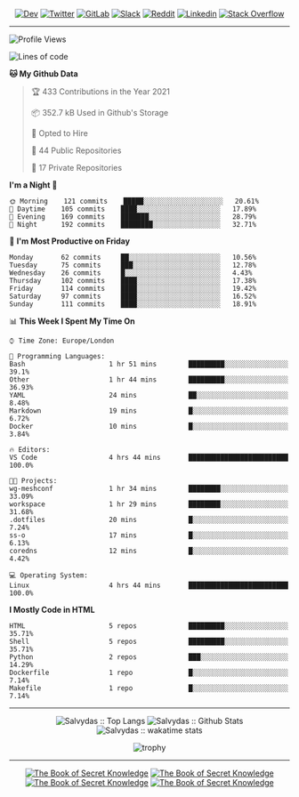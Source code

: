 <div align="center">
  
[![Dev](https://img.shields.io/badge/-DEV-222222?style=flat-square&logo=dev.to&logoColor=white&link=https://dev.to/sso/)](https://dev.to/sso/)
[![Twitter](https://img.shields.io/badge/-Twitter-222222?style=flat-square&logo=twitter&logoColor=white&link=https://twitter.com/digital_wizz/)](https://twitter.com/digital_wizz/)
[![GitLab](https://img.shields.io/badge/-GitLab-222222?style=flat-square&logo=GitLab&logoColor=white&link=https://gitlab.com/ss-o/)](https://gitlab.com/ss-o/)
[![Slack](https://img.shields.io/badge/-Slack-222222?style=flat-square&logo=Slack&logoColor=white&link=https://digital-teams.slack.com/)](https://digital-teams.slack.com/)
[![Reddit](https://img.shields.io/badge/-Reddit-222222?style=flat-square&logo=Reddit&logoColor=white&link=https://https://www.reddit.com/user/ss-o/)](https://www.reddit.com/user/ss-o/)
[![Linkedin](https://img.shields.io/badge/-LinkedIn-222222?style=flat-square&logo=Linkedin&logoColor=white&link=https://www.linkedin.com/in/digital-clouds/)](https://www.linkedin.com/in/digital-clouds/)
[![Stack Overflow](https://img.shields.io/badge/-Stack%20Overflow-222222?style=flat-square&logo=stack-overflow&logoColor=white&link=https://stackoverflow.com/users/13893752/salvydas-lukosius)](https://stackoverflow.com/users/13893752/salvydas-lukosius)

</div>

---

<!--START_SECTION:waka-->
![Profile Views](http://img.shields.io/badge/Profile%20Views-147-blue)

![Lines of code](https://img.shields.io/badge/From%20Hello%20World%20I%27ve%20Written-1.0%20million%20lines%20of%20code-blue)

**🐱 My Github Data** 

> 🏆 433 Contributions in the Year 2021
 > 
> 📦 352.7 kB Used in Github's Storage 
 > 
> 💼 Opted to Hire
 > 
> 📜 44 Public Repositories 
 > 
> 🔑 17 Private Repositories  
 > 
**I'm a Night 🦉** 

```text
🌞 Morning    121 commits    █████░░░░░░░░░░░░░░░░░░░░   20.61% 
🌆 Daytime    105 commits    ████░░░░░░░░░░░░░░░░░░░░░   17.89% 
🌃 Evening    169 commits    ███████░░░░░░░░░░░░░░░░░░   28.79% 
🌙 Night      192 commits    ████████░░░░░░░░░░░░░░░░░   32.71%

```
📅 **I'm Most Productive on Friday** 

```text
Monday       62 commits     ██░░░░░░░░░░░░░░░░░░░░░░░   10.56% 
Tuesday      75 commits     ███░░░░░░░░░░░░░░░░░░░░░░   12.78% 
Wednesday    26 commits     █░░░░░░░░░░░░░░░░░░░░░░░░   4.43% 
Thursday     102 commits    ████░░░░░░░░░░░░░░░░░░░░░   17.38% 
Friday       114 commits    ████░░░░░░░░░░░░░░░░░░░░░   19.42% 
Saturday     97 commits     ████░░░░░░░░░░░░░░░░░░░░░   16.52% 
Sunday       111 commits    ████░░░░░░░░░░░░░░░░░░░░░   18.91%

```


📊 **This Week I Spent My Time On** 

```text
⌚︎ Time Zone: Europe/London

💬 Programming Languages: 
Bash                     1 hr 51 mins        █████████░░░░░░░░░░░░░░░░   39.1% 
Other                    1 hr 44 mins        █████████░░░░░░░░░░░░░░░░   36.93% 
YAML                     24 mins             ██░░░░░░░░░░░░░░░░░░░░░░░   8.48% 
Markdown                 19 mins             █░░░░░░░░░░░░░░░░░░░░░░░░   6.72% 
Docker                   10 mins             █░░░░░░░░░░░░░░░░░░░░░░░░   3.84%

🔥 Editors: 
VS Code                  4 hrs 44 mins       █████████████████████████   100.0%

🐱‍💻 Projects: 
wg-meshconf              1 hr 34 mins        ████████░░░░░░░░░░░░░░░░░   33.09% 
workspace                1 hr 29 mins        ████████░░░░░░░░░░░░░░░░░   31.68% 
.dotfiles                20 mins             █░░░░░░░░░░░░░░░░░░░░░░░░   7.24% 
ss-o                     17 mins             █░░░░░░░░░░░░░░░░░░░░░░░░   6.13% 
coredns                  12 mins             █░░░░░░░░░░░░░░░░░░░░░░░░   4.42%

💻 Operating System: 
Linux                    4 hrs 44 mins       █████████████████████████   100.0%

```

**I Mostly Code in HTML** 

```text
HTML                     5 repos             █████████░░░░░░░░░░░░░░░░   35.71% 
Shell                    5 repos             █████████░░░░░░░░░░░░░░░░   35.71% 
Python                   2 repos             ███░░░░░░░░░░░░░░░░░░░░░░   14.29% 
Dockerfile               1 repo              █░░░░░░░░░░░░░░░░░░░░░░░░   7.14% 
Makefile                 1 repo              █░░░░░░░░░░░░░░░░░░░░░░░░   7.14%

```



<!--END_SECTION:waka-->

---

<div align=center>

![Salvydas :: Top Langs](https://github-readme-stats.vercel.app/api/top-langs/?username=ss-o&langs_count=8&card_width=300&theme=blue-green&layout=compact)
![Salvydas :: Github Stats](https://github-readme-stats.vercel.app/api?username=ss-o&theme=blue-green&layout=compact&no-frame=true)
![Salvydas :: wakatime stats](https://github-readme-stats.vercel.app/api/wakatime?username=sall&theme=blue-green)
 
![trophy](https://github-profile-trophy.vercel.app/?username=ss-o&theme=darkhub&rank=SSS,SS,S,AAA,AA,A,B,C&no-frame=true)

---


[![The Book of Secret Knowledge](https://github-readme-stats.vercel.app/api/pin/?username=github&repo=government.github.com&card_width=150&theme=blue-green&layout=compact)](https://github.com/github/government.github.com)
[![The Book of Secret Knowledge](https://github-readme-stats.vercel.app/api/pin/?username=ss-o&repo=the-book-of-secret-knowledge&card_width=150&theme=blue-green&layout=compact)](https://github.com/ss-o/the-book-of-secret-knowledge)
[![The Book of Secret Knowledge](https://github-readme-stats.vercel.app/api/pin/?username=digital-clouds&repo=awesome-machine-learning&card_width=150&theme=blue-green)](https://github.com/digital-clouds/awesome-machine-learning)
[![The Book of Secret Knowledge](https://github-readme-stats.vercel.app/api/pin/?username=security-io&repo=shodan-eye&card_width=150&theme=blue-green)](https://github.com/security-io/shodan-eye)

</div>
